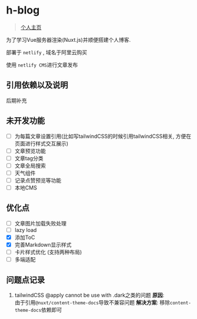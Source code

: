 # h-blog

> [个人主页](https://lihowe.top)

为了学习Vue服务器渲染(Nuxt.js)并顺便搭建个人博客.

部署于 `netlify` , 域名于阿里云购买

使用 `netlify CMS`进行文章发布

## 引用依赖以及说明

后期补充

## 未开发功能

- [ ] 为每篇文章设置引用(比如写tailwindCSS的时候引用tailwindCSS相关, 方便在页面进行样式交互展示)
- [ ] 文章预览功能
- [ ] 文章tag分类
- [ ] 文章全局搜索
- [ ] 天气组件
- [ ] 记录点赞预览等功能
- [ ] 本地CMS

## 优化点

- [ ] 文章图片加载失败处理
- [ ] lazy load
- [x] 添加ToC
- [x] 完善Markdown显示样式
- [ ] 卡片样式优化 (支持两种布局)
- [ ] 多端适配

## 问题点记录

1. tailwindCSS @apply cannot be use with .dark之类的问题
    **原因**:  
    由于引用`@nuxt/content-theme-docs`导致不兼容问题
    **解决方案**:
    移除`content-theme-docs`依赖即可
